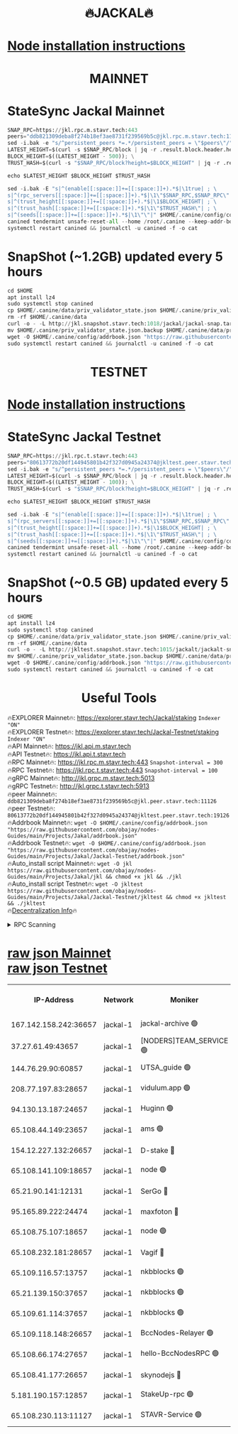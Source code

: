 <h1 align="center"> 🔥JACKAL🔥</h1>

[Node installation instructions](https://github.com/obajay/nodes-Guides/tree/main/Projects/Jakal)
=

<h1 align="center"> MAINNET</h1>

# StateSync Jackal Mainnet
```python
SNAP_RPC=https://jkl.rpc.m.stavr.tech:443
peers="ddb821309deba8f274b18ef3ae8731f239569b5c@jkl.rpc.m.stavr.tech:11126"
sed -i.bak -e "s/^persistent_peers *=.*/persistent_peers = \"$peers\"/" $HOME/.canine/config/config.toml
LATEST_HEIGHT=$(curl -s $SNAP_RPC/block | jq -r .result.block.header.height); \
BLOCK_HEIGHT=$((LATEST_HEIGHT - 500)); \
TRUST_HASH=$(curl -s "$SNAP_RPC/block?height=$BLOCK_HEIGHT" | jq -r .result.block_id.hash)

echo $LATEST_HEIGHT $BLOCK_HEIGHT $TRUST_HASH

sed -i.bak -E "s|^(enable[[:space:]]+=[[:space:]]+).*$|\1true| ; \
s|^(rpc_servers[[:space:]]+=[[:space:]]+).*$|\1\"$SNAP_RPC,$SNAP_RPC\"| ; \
s|^(trust_height[[:space:]]+=[[:space:]]+).*$|\1$BLOCK_HEIGHT| ; \
s|^(trust_hash[[:space:]]+=[[:space:]]+).*$|\1\"$TRUST_HASH\"| ; \
s|^(seeds[[:space:]]+=[[:space:]]+).*$|\1\"\"|" $HOME/.canine/config/config.toml
canined tendermint unsafe-reset-all --home /root/.canine --keep-addr-book
systemctl restart canined && journalctl -u canined -f -o cat
```
# SnapShot (~1.2GB) updated every 5 hours
```python
cd $HOME
apt install lz4
sudo systemctl stop canined
cp $HOME/.canine/data/priv_validator_state.json $HOME/.canine/priv_validator_state.json.backup
rm -rf $HOME/.canine/data
curl -o - -L http://jkl.snapshot.stavr.tech:1018/jackal/jackal-snap.tar.lz4 | lz4 -c -d - | tar -x -C $HOME/.canine --strip-components 2
mv $HOME/.canine/priv_validator_state.json.backup $HOME/.canine/data/priv_validator_state.json
wget -O $HOME/.canine/config/addrbook.json "https://raw.githubusercontent.com/obajay/nodes-Guides/main/Projects/Jakal/addrbook.json"
sudo systemctl restart canined && journalctl -u canined -f -o cat
```

<h1 align="center"> TESTNET</h1>

[Node installation instructions](https://github.com/obajay/nodes-Guides/tree/main/Projects/Jakal/Jackal-Testnet)
=

# StateSync Jackal Testnet
```python
SNAP_RPC=https://jkl.rpc.t.stavr.tech:443
peers="80613772b20df144945801b42f327d0945a24374@jkltest.peer.stavr.tech:19126"
sed -i.bak -e "s/^persistent_peers *=.*/persistent_peers = \"$peers\"/" $HOME/.canine/config/config.toml
LATEST_HEIGHT=$(curl -s $SNAP_RPC/block | jq -r .result.block.header.height); \
BLOCK_HEIGHT=$((LATEST_HEIGHT - 100)); \
TRUST_HASH=$(curl -s "$SNAP_RPC/block?height=$BLOCK_HEIGHT" | jq -r .result.block_id.hash)

echo $LATEST_HEIGHT $BLOCK_HEIGHT $TRUST_HASH

sed -i.bak -E "s|^(enable[[:space:]]+=[[:space:]]+).*$|\1true| ; \
s|^(rpc_servers[[:space:]]+=[[:space:]]+).*$|\1\"$SNAP_RPC,$SNAP_RPC\"| ; \
s|^(trust_height[[:space:]]+=[[:space:]]+).*$|\1$BLOCK_HEIGHT| ; \
s|^(trust_hash[[:space:]]+=[[:space:]]+).*$|\1\"$TRUST_HASH\"| ; \
s|^(seeds[[:space:]]+=[[:space:]]+).*$|\1\"\"|" $HOME/.canine/config/config.toml
canined tendermint unsafe-reset-all --home /root/.canine --keep-addr-book
systemctl restart canined && journalctl -u canined -f -o cat
```
# SnapShot (~0.5 GB) updated every 5 hours
```python
cd $HOME
apt install lz4
sudo systemctl stop canined
cp $HOME/.canine/data/priv_validator_state.json $HOME/.canine/priv_validator_state.json.backup
rm -rf $HOME/.canine/data
curl -o - -L http://jkltest.snapshot.stavr.tech:1015/jackalt/jackalt-snap.tar.lz4 | lz4 -c -d - | tar -x -C $HOME/.canine --strip-components 2
mv $HOME/.canine/priv_validator_state.json.backup $HOME/.canine/data/priv_validator_state.json
wget -O $HOME/.canine/config/addrbook.json "https://raw.githubusercontent.com/obajay/nodes-Guides/main/Projects/Jakal/Jackal-Testnet/addrbook.json"
sudo systemctl restart canined && journalctl -u canined -f -o cat
```

 <h1 align="center"> Useful Tools</h1>

🔥EXPLORER Mainnet🔥:      https://explorer.stavr.tech/Jackal/staking		        `Indexer "ON"` \
🔥EXPLORER Testnet🔥:      https://explorer.stavr.tech/Jackal-Testnet/staking     `Indexer "ON"` \
🔥API Mainnet🔥: 			 		 https://jkl.api.m.stavr.tech \
🔥API Testnet🔥: 			 		 https://jkl.api.t.stavr.tech \
🔥RPC Mainnet🔥:           https://jkl.rpc.m.stavr.tech:443              `Snapshot-interval = 300` \
🔥RPC Testnet🔥:           https://jkl.rpc.t.stavr.tech:443              `Snapshot-interval = 100` \
🔥gRPC Mainnet🔥:          http://jkl.grpc.m.stavr.tech:5013 \
🔥gRPC Testnet🔥:          http://jkl.grpc.t.stavr.tech:5913 \
🔥peer Mainnet🔥:					 `ddb821309deba8f274b18ef3ae8731f239569b5c@jkl.peer.stavr.tech:11126` \
🔥peer Testnet🔥:					 `80613772b20df144945801b42f327d0945a24374@jkltest.peer.stavr.tech:19126` \
🔥Addrbook Mainnet🔥:    ```wget -O $HOME/.canine/config/addrbook.json "https://raw.githubusercontent.com/obajay/nodes-Guides/main/Projects/Jakal/addrbook.json"``` \
🔥Addrbook Testnet🔥:    ```wget -O $HOME/.canine/config/addrbook.json "https://raw.githubusercontent.com/obajay/nodes-Guides/main/Projects/Jakal/Jackal-Testnet/addrbook.json"``` \
🔥Auto_install script Mainnet🔥: ```wget -O jkl https://raw.githubusercontent.com/obajay/nodes-Guides/main/Projects/Jakal/jkl && chmod +x jkl && ./jkl``` \
🔥Auto_install script Testnet🔥: ```wget -O jkltest https://raw.githubusercontent.com/obajay/nodes-Guides/main/Projects/Jakal/Jackal-Testnet/jkltest && chmod +x jkltest && ./jkltest``` \
🔥[Decentralization Info](https://github.com/obajay/StateSync-snapshots/tree/main/Projects/Jackal/Decentralization)🔥


<details>
<summary>RPC Scanning</summary>

<h2 align="center"> We scan nodes in real time every 4 hours. And we provide the final result of RPC endpoints.
We cannot influence the operation of these nodes in any way. </h2>


```python
If Voting Power is higher than 0 --> then the Node is a validator of the network and may be subject to attack and be a potential threat to the chain.
```
```python
We marked such validators with a red symbol
```

</details>

[raw json Mainnet](https://rpc-check.jaclalm.stavr.tech/jaclalm/rpc-jaclalm-result.json) \
[raw json Testnet](https://github.com/obajay/StateSync-snapshots/tree/main/Projects/Jackal/Rpc-Check-Testnet)
=

<table><tr><th>IP-Address</th><th>Network</th><th>Moniker</th><th>Latest Block Height</th><th>Earliest Block Height</th><th>Catching Up</th><th>Tx Index</th><th>Voting Power</th><th>Scan Time</th></tr><tr><td>167.142.158.242:36657</td><td>jackal-1</td><td>jackal-archive 🟢</td><td>6556246</td><td>2770293</td><td>False</td><td>on</td><td>0</td><td>2024-02-19T21:54:33.963963064UTC</td></tr><tr><td>37.27.61.49:43657</td><td>jackal-1</td><td>[NODERS]TEAM_SERVICE 🟢</td><td>6556217</td><td>6142001</td><td>False</td><td>on</td><td>0</td><td>2024-02-19T21:51:21.225843808UTC</td></tr><tr><td>144.76.29.90:60857</td><td>jackal-1</td><td>UTSA_guide 🟢</td><td>6556237</td><td>6280001</td><td>False</td><td>on</td><td>0</td><td>2024-02-19T21:53:28.494664943UTC</td></tr><tr><td>208.77.197.83:28657</td><td>jackal-1</td><td>vidulum.app 🟢</td><td>6556246</td><td>6296001</td><td>False</td><td>on</td><td>0</td><td>2024-02-19T21:54:31.127662658UTC</td></tr><tr><td>94.130.13.187:24657</td><td>jackal-1</td><td>Huginn 🟢</td><td>6544884</td><td>6424001</td><td>False</td><td>on</td><td>0</td><td>2024-02-19T21:54:51.267717016UTC</td></tr><tr><td>65.108.44.149:23657</td><td>jackal-1</td><td>ams 🟢</td><td>6556240</td><td>6431811</td><td>False</td><td>on</td><td>0</td><td>2024-02-19T21:53:54.876378911UTC</td></tr><tr><td>154.12.227.132:26657</td><td>jackal-1</td><td>D-stake 🔴</td><td>6556219</td><td>6434501</td><td>False</td><td>off</td><td>130243</td><td>2024-02-19T21:51:36.853274631UTC</td></tr><tr><td>65.108.141.109:18657</td><td>jackal-1</td><td>node 🟢</td><td>6556220</td><td>6444728</td><td>False</td><td>on</td><td>0</td><td>2024-02-19T21:51:39.379956377UTC</td></tr><tr><td>65.21.90.141:12131</td><td>jackal-1</td><td>SerGo 🔴</td><td>6556222</td><td>6456222</td><td>False</td><td>off</td><td>51100</td><td>2024-02-19T21:51:56.593289520UTC</td></tr><tr><td>95.165.89.222:24474</td><td>jackal-1</td><td>maxfoton 🔴</td><td>6556238</td><td>6456238</td><td>False</td><td>off</td><td>117661</td><td>2024-02-19T21:53:40.101798937UTC</td></tr><tr><td>65.108.75.107:18657</td><td>jackal-1</td><td>node 🟢</td><td>6556231</td><td>6458311</td><td>False</td><td>on</td><td>0</td><td>2024-02-19T21:52:50.932022216UTC</td></tr><tr><td>65.108.232.181:28657</td><td>jackal-1</td><td>Vagif 🔴</td><td>6556238</td><td>6462201</td><td>False</td><td>off</td><td>60003</td><td>2024-02-19T21:53:39.674855506UTC</td></tr><tr><td>65.109.116.57:13757</td><td>jackal-1</td><td>nkbblocks 🟢</td><td>6556250</td><td>6468668</td><td>False</td><td>on</td><td>0</td><td>2024-02-19T21:55:01.904522764UTC</td></tr><tr><td>65.21.139.150:37657</td><td>jackal-1</td><td>nkbblocks 🟢</td><td>6556222</td><td>6473101</td><td>False</td><td>on</td><td>0</td><td>2024-02-19T21:51:54.133981531UTC</td></tr><tr><td>65.109.61.114:37657</td><td>jackal-1</td><td>nkbblocks 🟢</td><td>6556230</td><td>6473101</td><td>False</td><td>on</td><td>0</td><td>2024-02-19T21:52:42.349770089UTC</td></tr><tr><td>65.109.118.148:26657</td><td>jackal-1</td><td>BccNodes-Relayer 🟢</td><td>6556235</td><td>6489001</td><td>False</td><td>on</td><td>0</td><td>2024-02-19T21:53:17.936443143UTC</td></tr><tr><td>65.108.66.174:27657</td><td>jackal-1</td><td>hello-BccNodesRPC 🟢</td><td>6556237</td><td>6489001</td><td>False</td><td>on</td><td>0</td><td>2024-02-19T21:53:28.869766301UTC</td></tr><tr><td>65.108.41.177:26657</td><td>jackal-1</td><td>skynodejs 🔴</td><td>6556246</td><td>6509001</td><td>False</td><td>on</td><td>83702</td><td>2024-02-19T21:54:34.335335042UTC</td></tr><tr><td>5.181.190.157:12857</td><td>jackal-1</td><td>StakeUp-rpc 🟢</td><td>6555823</td><td>6548001</td><td>False</td><td>on</td><td>0</td><td>2024-02-19T21:51:33.989649627UTC</td></tr><tr><td>65.108.230.113:11127</td><td>jackal-1</td><td>STAVR-Service 🟢</td><td>6556241</td><td>6554801</td><td>False</td><td>on</td><td>0</td><td>2024-02-19T21:54:01.450825548UTC</td></tr></table>
